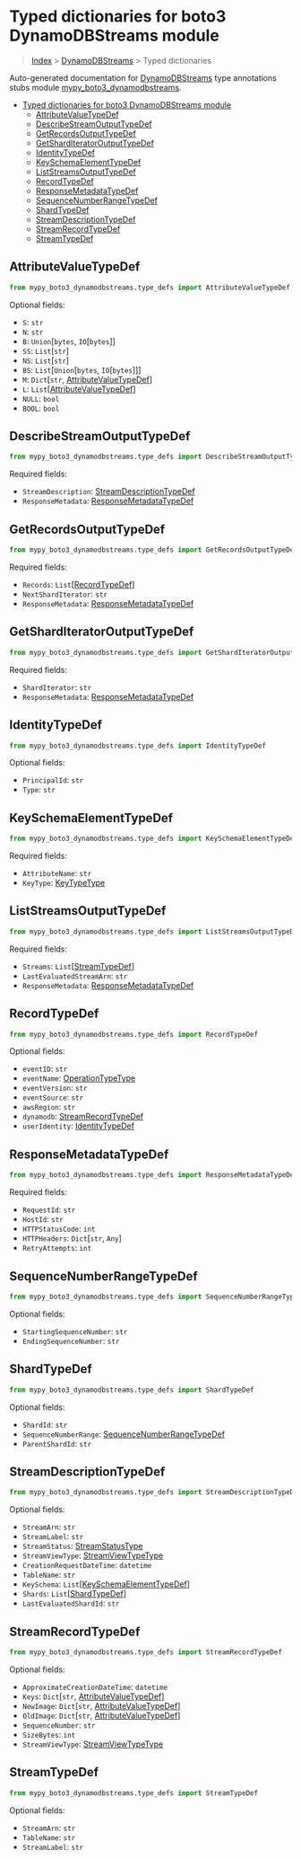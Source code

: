# Typed dictionaries for boto3 DynamoDBStreams module

> [Index](..) > [DynamoDBStreams](.) > Typed dictionaries

Auto-generated documentation for
[DynamoDBStreams](https://boto3.amazonaws.com/v1/documentation/api/1.17.76/reference/services/dynamodbstreams.html#DynamoDBStreams)
type annotations stubs module
[mypy_boto3_dynamodbstreams](https://pypi.org/project/mypy-boto3-dynamodbstreams/).

- [Typed dictionaries for boto3 DynamoDBStreams module](#typed-dictionaries-for-boto3-dynamodbstreams-module)
  - [AttributeValueTypeDef](#attributevaluetypedef)
  - [DescribeStreamOutputTypeDef](#describestreamoutputtypedef)
  - [GetRecordsOutputTypeDef](#getrecordsoutputtypedef)
  - [GetShardIteratorOutputTypeDef](#getsharditeratoroutputtypedef)
  - [IdentityTypeDef](#identitytypedef)
  - [KeySchemaElementTypeDef](#keyschemaelementtypedef)
  - [ListStreamsOutputTypeDef](#liststreamsoutputtypedef)
  - [RecordTypeDef](#recordtypedef)
  - [ResponseMetadataTypeDef](#responsemetadatatypedef)
  - [SequenceNumberRangeTypeDef](#sequencenumberrangetypedef)
  - [ShardTypeDef](#shardtypedef)
  - [StreamDescriptionTypeDef](#streamdescriptiontypedef)
  - [StreamRecordTypeDef](#streamrecordtypedef)
  - [StreamTypeDef](#streamtypedef)

## AttributeValueTypeDef

```python
from mypy_boto3_dynamodbstreams.type_defs import AttributeValueTypeDef
```

Optional fields:

- `S`: `str`
- `N`: `str`
- `B`: `Union`\[`bytes`, `IO`\[`bytes`\]\]
- `SS`: `List`\[`str`\]
- `NS`: `List`\[`str`\]
- `BS`: `List`\[`Union`\[`bytes`, `IO`\[`bytes`\]\]\]
- `M`: `Dict`\[`str`,
  [AttributeValueTypeDef](./type_defs.md#attributevaluetypedef)\]
- `L`: `List`\[[AttributeValueTypeDef](./type_defs.md#attributevaluetypedef)\]
- `NULL`: `bool`
- `BOOL`: `bool`

## DescribeStreamOutputTypeDef

```python
from mypy_boto3_dynamodbstreams.type_defs import DescribeStreamOutputTypeDef
```

Required fields:

- `StreamDescription`:
  [StreamDescriptionTypeDef](./type_defs.md#streamdescriptiontypedef)
- `ResponseMetadata`:
  [ResponseMetadataTypeDef](./type_defs.md#responsemetadatatypedef)

## GetRecordsOutputTypeDef

```python
from mypy_boto3_dynamodbstreams.type_defs import GetRecordsOutputTypeDef
```

Required fields:

- `Records`: `List`\[[RecordTypeDef](./type_defs.md#recordtypedef)\]
- `NextShardIterator`: `str`
- `ResponseMetadata`:
  [ResponseMetadataTypeDef](./type_defs.md#responsemetadatatypedef)

## GetShardIteratorOutputTypeDef

```python
from mypy_boto3_dynamodbstreams.type_defs import GetShardIteratorOutputTypeDef
```

Required fields:

- `ShardIterator`: `str`
- `ResponseMetadata`:
  [ResponseMetadataTypeDef](./type_defs.md#responsemetadatatypedef)

## IdentityTypeDef

```python
from mypy_boto3_dynamodbstreams.type_defs import IdentityTypeDef
```

Optional fields:

- `PrincipalId`: `str`
- `Type`: `str`

## KeySchemaElementTypeDef

```python
from mypy_boto3_dynamodbstreams.type_defs import KeySchemaElementTypeDef
```

Required fields:

- `AttributeName`: `str`
- `KeyType`: [KeyTypeType](./literals.md#keytypetype)

## ListStreamsOutputTypeDef

```python
from mypy_boto3_dynamodbstreams.type_defs import ListStreamsOutputTypeDef
```

Required fields:

- `Streams`: `List`\[[StreamTypeDef](./type_defs.md#streamtypedef)\]
- `LastEvaluatedStreamArn`: `str`
- `ResponseMetadata`:
  [ResponseMetadataTypeDef](./type_defs.md#responsemetadatatypedef)

## RecordTypeDef

```python
from mypy_boto3_dynamodbstreams.type_defs import RecordTypeDef
```

Optional fields:

- `eventID`: `str`
- `eventName`: [OperationTypeType](./literals.md#operationtypetype)
- `eventVersion`: `str`
- `eventSource`: `str`
- `awsRegion`: `str`
- `dynamodb`: [StreamRecordTypeDef](./type_defs.md#streamrecordtypedef)
- `userIdentity`: [IdentityTypeDef](./type_defs.md#identitytypedef)

## ResponseMetadataTypeDef

```python
from mypy_boto3_dynamodbstreams.type_defs import ResponseMetadataTypeDef
```

Required fields:

- `RequestId`: `str`
- `HostId`: `str`
- `HTTPStatusCode`: `int`
- `HTTPHeaders`: `Dict`\[`str`, `Any`\]
- `RetryAttempts`: `int`

## SequenceNumberRangeTypeDef

```python
from mypy_boto3_dynamodbstreams.type_defs import SequenceNumberRangeTypeDef
```

Optional fields:

- `StartingSequenceNumber`: `str`
- `EndingSequenceNumber`: `str`

## ShardTypeDef

```python
from mypy_boto3_dynamodbstreams.type_defs import ShardTypeDef
```

Optional fields:

- `ShardId`: `str`
- `SequenceNumberRange`:
  [SequenceNumberRangeTypeDef](./type_defs.md#sequencenumberrangetypedef)
- `ParentShardId`: `str`

## StreamDescriptionTypeDef

```python
from mypy_boto3_dynamodbstreams.type_defs import StreamDescriptionTypeDef
```

Optional fields:

- `StreamArn`: `str`
- `StreamLabel`: `str`
- `StreamStatus`: [StreamStatusType](./literals.md#streamstatustype)
- `StreamViewType`: [StreamViewTypeType](./literals.md#streamviewtypetype)
- `CreationRequestDateTime`: `datetime`
- `TableName`: `str`
- `KeySchema`:
  `List`\[[KeySchemaElementTypeDef](./type_defs.md#keyschemaelementtypedef)\]
- `Shards`: `List`\[[ShardTypeDef](./type_defs.md#shardtypedef)\]
- `LastEvaluatedShardId`: `str`

## StreamRecordTypeDef

```python
from mypy_boto3_dynamodbstreams.type_defs import StreamRecordTypeDef
```

Optional fields:

- `ApproximateCreationDateTime`: `datetime`
- `Keys`: `Dict`\[`str`,
  [AttributeValueTypeDef](./type_defs.md#attributevaluetypedef)\]
- `NewImage`: `Dict`\[`str`,
  [AttributeValueTypeDef](./type_defs.md#attributevaluetypedef)\]
- `OldImage`: `Dict`\[`str`,
  [AttributeValueTypeDef](./type_defs.md#attributevaluetypedef)\]
- `SequenceNumber`: `str`
- `SizeBytes`: `int`
- `StreamViewType`: [StreamViewTypeType](./literals.md#streamviewtypetype)

## StreamTypeDef

```python
from mypy_boto3_dynamodbstreams.type_defs import StreamTypeDef
```

Optional fields:

- `StreamArn`: `str`
- `TableName`: `str`
- `StreamLabel`: `str`
